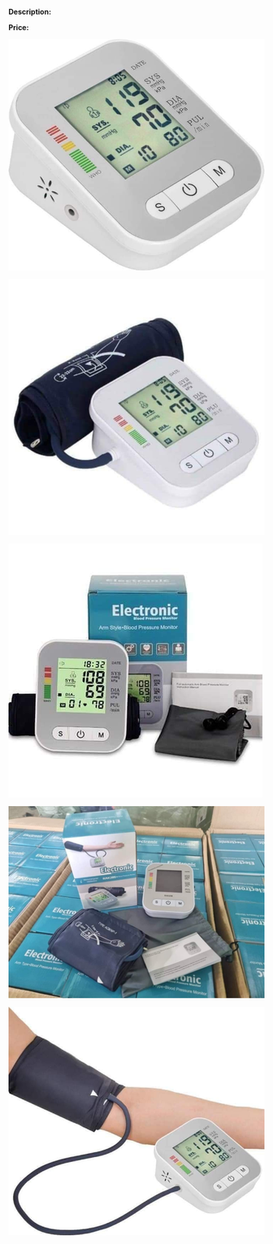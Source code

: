 **Description:**

**Price:**

![924.jpg](../images/924.jpg)

![925.jpg](../images/925.jpg)

![926.jpg](../images/926.jpg)

![927.jpg](../images/927.jpg)

![928.jpg](../images/928.jpg)